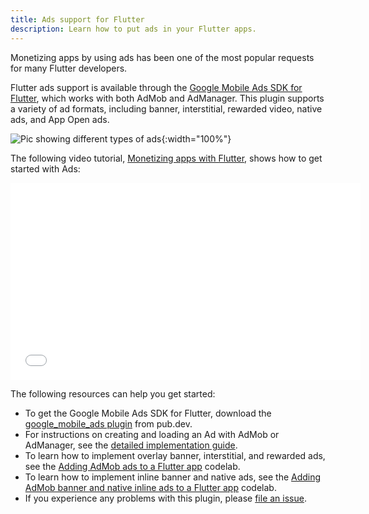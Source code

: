 ```yaml
---
title: Ads support for Flutter
description: Learn how to put ads in your Flutter apps.
---
```


Monetizing apps by using ads has been one of
the most popular requests for many Flutter developers.

Flutter ads support is available through the
[Google Mobile Ads SDK for Flutter][plugin],
which works with both AdMob and AdManager.
This plugin supports a variety of ad formats,
including banner, interstitial, rewarded video, native ads,
and App Open ads.

![Pic showing different types of ads]({{site.url}}/assets/images/ads/GoogleMobileAdTypes.png){:width="100%"}

The following video tutorial,
[Monetizing apps with Flutter][],
shows how to get started with Ads:

<iframe width="560" height="315" src="{{site.youtube-site}}/embed/m0d_pbgeeG8" frameborder="0" allow="accelerometer; autoplay; clipboard-write; encrypted-media; gyroscope; picture-in-picture" allowfullscreen></iframe><br>

The following resources can help you get started:

* To get the Google Mobile Ads SDK for Flutter,
  download the [google_mobile_ads plugin][plugin] from pub.dev.
* For instructions on creating and loading an Ad with
  AdMob or AdManager, see the [detailed implementation guide][].
* To learn how to implement overlay banner,
  interstitial, and rewarded ads, see the
  [Adding AdMob ads to a Flutter app][] codelab.
* To learn how to implement inline banner
  and native ads, see the [Adding AdMob banner
  and native inline ads to a Flutter app][] codelab.
* If you experience any problems with this plugin,
  please [file an issue][].


[Adding AdMob Ads to a Flutter app]: {{site.codelabs}}/codelabs/admob-ads-in-flutter#0
[Adding AdMob banner and native inline ads to a Flutter app]: {{site.codelabs}}/codelabs/admob-inline-ads-in-flutter
[detailed implementation guide]: {{site.developers}}/admob/flutter
[file an issue]: {{site.github}}/googleads/googleads-mobile-flutter/issues
[Monetizing apps with Flutter]: {{site.youtube-site}}/watch?v=m0d_pbgeeG8&feature=youtu.be
[plugin]: {{site.pub-pkg}}/google_mobile_ads
